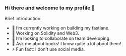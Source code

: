### Hi there and welcome to my profile 👋

Brief introduction:

- 🔭 I’m currently working on building my fastlane.
- 🌱 Working on Solidity and Web3.
- 👯 I’m looking to collaborate on team developing.
- 💬 Ask me about books! I know quite a lot about them!
- ⚡ Fun fact: I don't use social media.

